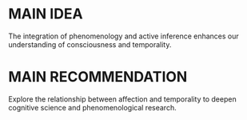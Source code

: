 # MAIN IDEA
The integration of phenomenology and active inference enhances our understanding of consciousness and temporality.

# MAIN RECOMMENDATION
Explore the relationship between affection and temporality to deepen cognitive science and phenomenological research.
